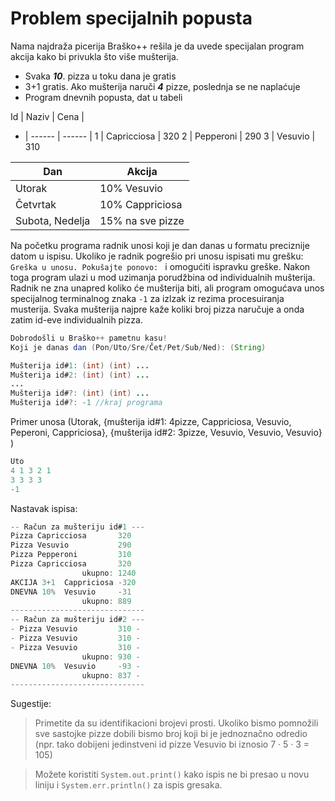 # Problem specijalnih popusta
Nama najdraža picerija Braško++ rešila je da uvede specijalan program akcija kako bi privukla što više mušterija. 

  - Svaka _**10**_. pizza u toku dana je gratis
  - 3+1 gratis. Ako mušterija naruči _**4**_ pizze, poslednja se ne naplaćuje
  - Program dnevnih popusta, dat u tabeli

Id | Naziv | Cena | 
- | ------ | ------ | 
1 | Capricciosa | 320
2 | Pepperoni | 290
3 | Vesuvio | 310

| Dan | Akcija |
| --------- | --- |
| Utorak | 10% Vesuvio |
| Četvrtak | 10% Cappriciosa  |
| Subota, Nedelja | 15% na sve pizze |

Na početku programa radnik unosi koji je dan danas u formatu preciznije datom u ispisu. Ukoliko je radnik pogrešio pri unosu ispisati mu grešku: `Greška u unosu. Pokušajte ponovo: ` i omogućiti ispravku greške. Nakon toga program ulazi u mod uzimanja porudžbina od individualnih mušterija. Radnik ne zna unapred koliko će mušterija biti, ali program omogućava unos specijalnog terminalnog znaka `-1` za izlzak iz rezima procesuiranja musterija. Svaka mušterija najpre kaže koliki broj pizza naručuje a onda zatim id-eve individualnih pizza.


```java
Dobrodošli u Braško++ pametnu kasu!
Koji je danas dan (Pon/Uto/Sre/Čet/Pet/Sub/Ned): (String)

Mušterija id#1: (int) (int) ...
Mušterija id#2: (int) (int) ...
...
Mušterija id#?: (int) (int) ...
Mušterija id#?: -1 //kraj programa
```
Primer unosa (Utorak, {mušterija id#1: 4pizze, Cappriciosa, Vesuvio, Peperoni, Cappriciosa}, {mušterija id#2: 3pizze, Vesuvio, Vesuvio, Vesuvio} )
```h
Uto
4 1 3 2 1
3 3 3 3 
-1

```
Nastavak ispisa:
```h
-- Račun za mušteriju id#1 ---
Pizza Capricciosa       320 
Pizza Vesuvio           290
Pizza Pepperoni         310
Pizza Capricciosa       320 
                ukupno: 1240
AKCIJA 3+1  Cappriciosa -320
DNEVNA 10%  Vesuvio     -31
                ukupno: 889
------------------------------
-- Račun za mušteriju id#2 ---
- Pizza Vesuvio         310 -
- Pizza Vesuvio         310 -
- Pizza Vesuvio         310 -
                ukupno: 930 -
DNEVNA 10%  Vesuvio     -93 -
                ukupno: 837 -
------------------------------
```

Sugestije:
> Primetite da su identifikacioni brojevi prosti. Ukoliko bismo pomnožili sve sastojke pizze dobili bismo broj koji bi je jednoznačno odredio (npr. tako dobijeni jedinstveni id pizze Vesuvio bi iznosio 7 · 5 · 3 = 105)

> Možete koristiti `System.out.print()` kako ispis ne bi presao u novu liniju i ```System.err.println()``` za ispis gresaka.

